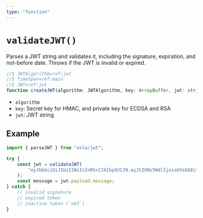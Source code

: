 ```yaml
---
type: "function"
---
```


# `validateJWT()`

Parses a JWT string and validates it, including the signature, expiration, and not-before date. Throws if the JWT is invalid or expired.

```ts
//$ JWTAlgorithm=ref:jwt
//$ TimeSpan=ref:main
//$ JWT=ref:jwt
function createJWT(algorithm: JWTAlgorithm, key: ArrayBuffer, jwt: string): Promise<$$JWT>;
```

- `algorithm`
- `key`: Secret key for HMAC, and private key for ECDSA and RSA
- `jwt`: JWT string

## Example

```ts
import { parseJWT } from "oslo/jwt";

try {
	const jwt = validateJWT(
		"eyJhbGciOiJIUzI1NiIsInR5cCI6IkpXVCJ9.eyJtZXNzYWdlIjoiaGVsbG8ifQ.yP03DaEblJkk9mR-Y5L7YCMzJgHL-RDPx90aXz-cuAI"
	);
	const message = jwt.payload.message;
} catch {
	// invalid signature
	// expired token
	// inactive token (`nbf`)
}
```
